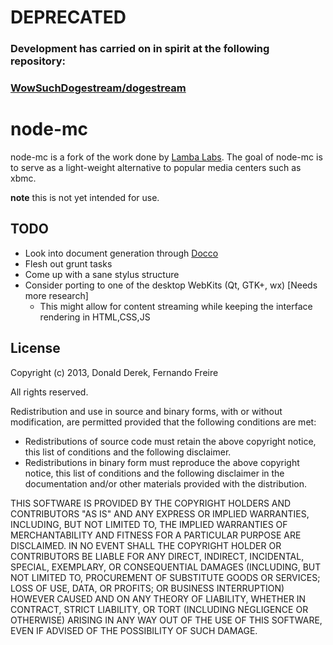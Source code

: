 DEPRECATED
==========

### Development has carried on in spirit at the following repository:
### [WowSuchDogestream/dogestream](https://github.com/WowSuchDogestream/dogestream)

node-mc
=======

node-mc is a fork of the work done by [Lamba Labs](https://github.com/DonaldDerek/RaspberryPiTV). The goal of node-mc is to serve as a light-weight alternative to popular media centers such as xbmc.

**note** this is not yet intended for use.

TODO
----
*   Look into document generation through [Docco](http://jashkenas.github.io/docco/)
*   Flesh out grunt tasks
*   Come up with a sane stylus structure
*   Consider porting to one of the desktop WebKits (Qt, GTK+, wx) [Needs more research]
    *   This might allow for content streaming while keeping the interface rendering in HTML,CSS,JS

License
-------
Copyright (c) 2013, Donald Derek, Fernando Freire

All rights reserved.

Redistribution and use in source and binary forms, with or without modification, are permitted provided that the following conditions are met:

* Redistributions of source code must retain the above copyright notice, this list of conditions and the following disclaimer.
* Redistributions in binary form must reproduce the above copyright notice, this list of conditions and the following disclaimer in the documentation and/or other materials provided with the distribution.

THIS SOFTWARE IS PROVIDED BY THE COPYRIGHT HOLDERS AND CONTRIBUTORS "AS IS" AND ANY EXPRESS OR IMPLIED WARRANTIES, INCLUDING, BUT NOT LIMITED TO, THE IMPLIED WARRANTIES OF MERCHANTABILITY AND FITNESS FOR A PARTICULAR PURPOSE ARE DISCLAIMED. IN NO EVENT SHALL THE COPYRIGHT HOLDER OR CONTRIBUTORS BE LIABLE FOR ANY DIRECT, INDIRECT, INCIDENTAL, SPECIAL, EXEMPLARY, OR CONSEQUENTIAL DAMAGES (INCLUDING, BUT NOT LIMITED TO, PROCUREMENT OF SUBSTITUTE GOODS OR SERVICES; LOSS OF USE, DATA, OR PROFITS; OR BUSINESS INTERRUPTION) HOWEVER CAUSED AND ON ANY THEORY OF LIABILITY, WHETHER IN CONTRACT, STRICT LIABILITY, OR TORT (INCLUDING NEGLIGENCE OR OTHERWISE) ARISING IN ANY WAY OUT OF THE USE OF THIS SOFTWARE, EVEN IF ADVISED OF THE POSSIBILITY OF SUCH DAMAGE.


